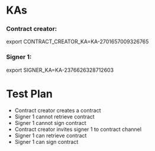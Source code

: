 # KAs
### Contract creator: 
export CONTRACT_CREATOR_KA=KA-2701657009326765
### Signer 1: 
export SIGNER_KA=KA-2376626328712603

# Test Plan
- Contract creator creates a contract
- Signer 1 cannot retrieve contract
- Signer 1 cannot sign contract
- Contract creator invites signer 1 to contract channel
- Signer 1 can retrieve contract
- Signer 1 can sign contract
